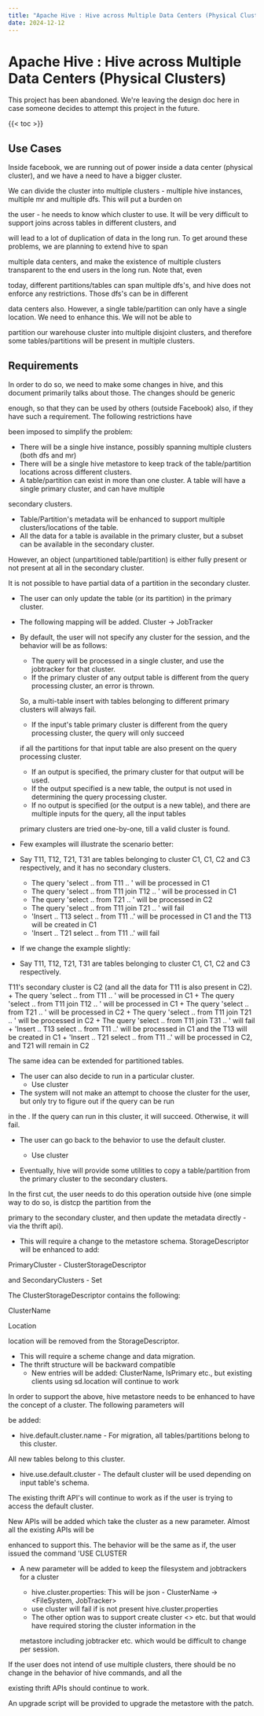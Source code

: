 ```yaml
---
title: "Apache Hive : Hive across Multiple Data Centers (Physical Clusters)"
date: 2024-12-12
---
```


# Apache Hive : Hive across Multiple Data Centers (Physical Clusters)

This project has been abandoned. We're leaving the design doc here in case someone decides to attempt this project in the future.

{{< toc >}}

## Use Cases

Inside facebook, we are running out of power inside a data center (physical cluster), and we have a need to have a bigger cluster.   

We can divide the cluster into multiple clusters - multiple hive instances, multiple mr and multiple dfs. This will put a burden on   

the user - he needs to know which cluster to use. It will be very difficult to support joins across tables in different clusters, and   

will lead to a lot of duplication of data in the long run. To get around these problems, we are planning to extend hive to span  

multiple data centers, and make the existence of multiple clusters transparent to the end users in the long run. Note that, even  

today, different partitions/tables can span multiple dfs's, and hive does not enforce any restrictions. Those dfs's can be in different  

data centers also. However, a single table/partition can only have a single location. We need to enhance this. We will not be able to  

partition our warehouse cluster into multiple disjoint clusters, and therefore some tables/partitions will be present in multiple clusters.

## Requirements

In order to do so, we need to make some changes in hive, and this document primarily talks about those. The changes should be generic  

enough, so that they can be used by others (outside Facebook) also, if they have such a requirement. The following restrictions have  

been imposed to simplify the problem:

* There will be a single hive instance, possibly spanning multiple clusters (both dfs and mr)
* There will be a single hive metastore to keep track of the table/partition locations across different clusters.
* A table/partition can exist in more than one cluster. A table will have a single primary cluster, and can have multiple  

 secondary clusters.
* Table/Partition's metadata will be enhanced to support multiple clusters/locations of the table.
* All the data for a table is available in the primary cluster, but a subset can be available in the secondary cluster.  

 However, an object (unpartitioned table/partition) is either fully present or not present at all in the secondary cluster.  

 It is not possible to have partial data of a partition in the secondary cluster.
* The user can only update the table (or its partition) in the primary cluster.
* The following mapping will be added. Cluster -> JobTracker
* By default, the user will not specify any cluster for the session, and the behavior will be as follows:
	+ The query will be processed in a single cluster, and use the jobtracker for that cluster.
	+ If the primary cluster of any output table is different from the query processing cluster, an error is thrown.  
	
	 So, a multi-table insert with tables belonging to different primary clusters will always fail.
	+ If the input's table primary cluster is different from the query processing cluster, the query will only succeed  
	
	 if all the partitions for that input table are also present on the query processing cluster.
	+ If an output is specified, the primary cluster for that output will be used.
	+ If the output specified is a new table, the output is not used in determining the query processing cluster.
	+ If no output is specified (or the output is a new table), and there are multiple inputs for the query, all the input tables  
	
	 primary clusters are tried one-by-one, till a valid cluster is found.

* Few examples will illustrate the scenario better:
* Say T11, T12, T21, T31 are tables belonging to cluster C1, C1, C2 and C3 respectively, and it has no secondary clusters.
	+ The query 'select .. from T11 .. ' will be processed in C1
	+ The query 'select .. from T11 join T12 .. ' will be processed in C1
	+ The query 'select .. from T21 .. ' will be processed in C2
	+ The query 'select .. from T11 join T21 .. ' will fail
	+ 'Insert .. T13 select .. from T11 ..' will be processed in C1 and the T13 will be created in C1
	+ 'Insert .. T21 select .. from T11 ..' will fail

* If we change the example slightly:
* Say T11, T12, T21, T31 are tables belonging to cluster C1, C1, C2 and C3 respectively.  

 T11's secondary cluster is C2 (and all the data for T11 is also present in C2).
	+ The query 'select .. from T11 .. ' will be processed in C1
	+ The query 'select .. from T11 join T12 .. ' will be processed in C1
	+ The query 'select .. from T21 .. ' will be processed in C2
	+ The query 'select .. from T11 join T21 .. ' will be processed in C2
	+ The query 'select .. from T11 join T31 .. ' will fail
	+ 'Insert .. T13 select .. from T11 ..' will be processed in C1 and the T13 will be created in C1
	+ 'Insert .. T21 select .. from T11 ..' will be processed in C2, and T21 will remain in C2

The same idea can be extended for partitioned tables.

* The user can also decide to run in a particular cluster.
	+ Use cluster <ClusterName>
* The system will not make an attempt to choose the cluster for the user, but only try to figure out if the query can be run  

 in the <clusterName>. If the query can run in this cluster, it will succeed. Otherwise, it will fail.
* The user can go back to the behavior to use the default cluster.
	+ Use cluster

* Eventually, hive will provide some utilities to copy a table/partition from the primary cluster to the secondary clusters.  

 In the first cut, the user needs to do this operation outside hive (one simple way to do so, is distcp the partition from the  

 primary to the secondary cluster, and then update the metadata directly - via the thrift api).

* This will require a change to the metastore schema. StorageDescriptor will be enhanced to add:  

 PrimaryCluster - ClusterStorageDescriptor  

 and SecondaryClusters - Set<ClusterStorageDescriptor>

 The ClusterStorageDescriptor contains the following:  

 ClusterName  

 Location

 location will be removed from the StorageDescriptor.

* This will require a scheme change and data migration.
* The thrift structure will be backward compatible
	+ New entries will be added: ClusterName, IsPrimary etc., but existing clients using sd.location will continue to work

In order to support the above, hive metastore needs to be enhanced to have the concept of a cluster. The following parameters will  

be added:

* hive.default.cluster.name - For migration, all tables/partitions belong to this cluster.  

 All new tables belong to this cluster.
* hive.use.default.cluster - The default cluster will be used depending on input table's schema.

The existing thrift API's will continue to work as if the user is trying to access the default cluster.  

New APIs will be added which take the cluster as a new parameter. Almost all the existing APIs will be   

enhanced to support this. The behavior will be the same as if, the user issued the command 'USE CLUSTER <CLUSTERNAME>

* A new parameter will be added to keep the filesystem and jobtrackers for a cluster
	+ hive.cluster.properties: This will be json - ClusterName -> <FileSystem, JobTracker>
	+ use cluster <cluster name> will fail if <cluster name> is not present hive.cluster.properties
	+ The other option was to support create cluster <> etc. but that would have required storing the cluster information in the  
	
	 metastore including jobtracker etc. which would be difficult to change per session.

If the user does not intend of use multiple clusters, there should be no change in the behavior of hive commands, and all the  

existing thrift APIs should continue to work. 

An upgrade script will be provided to upgrade the metastore with the patch.

 

 

